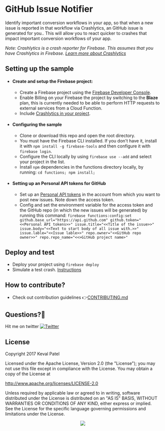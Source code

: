 # GitHub Issue Notifier

Identify important conversion workflows in your app, so that when a new issue is reported in that workflow via Crashlytics, an GitHub issue is generated for you.. This will allow you to react quicker to crashes that impact important conversion workflows of your app.
 
_Note: Crashlytics is a crash reporter for Firebase. This assumes that you have Crashlytics in Firebase. [Learn more about Crashlytics](https://firebase.google.com/docs/crashlytics/)_

## Setting up the sample

- #### Create and setup the Firebase project:
	- Create a Firebase project using the [Firebase Developer Console](https://console.firebase.google.com).
	- Enable Billing on your Firebase the project by switching to the **Blaze** plan, this is currently needed to be able to perform HTTP requests to external services from a Cloud Function.
	- Include [Crashlytics in your project](https://firebase.google.com/docs/crashlytics/get-started).

- #### Configuring the sample
	- Clone or download this repo and open the root directory.
	- You must have the Firebase CLI installed. If you don't have it, install it with `npm install -g firebase-tools` and then configure it with `firebase login`.
	- Configure the CLI locally by using `firebase use --add` and select your project in the list.
	- Install `npm` dependencies in the functions directory locally, by running: `cd functions; npm install;`
  
- #### Setting up an Personal API tokens for GitHub
	- Set up an [Personal API tokens](https://blog.github.com/2013-05-16-personal-api-tokens/) in the account from which you want to post new issues. Note down the access token.
	- Config and set the environment variable for the access token and the GitHub repo (in which the new issues will be generated) by running this command: 
	`firebase functions:config:set github.base_url="https://api.github.com" github.token="<<Personal API tokens>>" issue.title="<<Title of the issue>>" issue.body="<<Text to start body of all issue with.>>" issue.lable="<<Issue lable>>" repo.owner="<<GitHub repo owner>>" repo.repo_name="<<>GitHub project name>"` 

   
## Deploy and test
- Deploy your project using `firebase deploy`
- Simulate a test crash. [Instructions](https://firebase.google.com/docs/crashlytics/force-a-crash)

## How to contribute?
* Check out contribution guidelines 👉[CONTRIBUTING.md](https://github.com/kevalpatel2106/PasscodeView/blob/master/CONTRIBUTING.md)

## Questions?🤔
Hit me on twitter [![Twitter](https://img.shields.io/badge/Twitter-@kevalpatel2106-blue.svg?style=flat)](https://twitter.com/kevalpatel2106)


## License
Copyright 2017 Keval Patel

Licensed under the Apache License, Version 2.0 (the "License"); you may not use this file except in compliance with the License. You may obtain a copy of the License at

http://www.apache.org/licenses/LICENSE-2.0

Unless required by applicable law or agreed to in writing, software distributed under the License is distributed on an "AS IS" BASIS, WITHOUT WARRANTIES OR CONDITIONS OF ANY KIND, either express or implied. See the License for the specific language governing permissions and limitations under the License.

<div align="center">
<img src="https://cloud.githubusercontent.com/assets/370176/26526332/03bb8ac2-432c-11e7-89aa-da3cd1c0e9cb.png">
</div>
